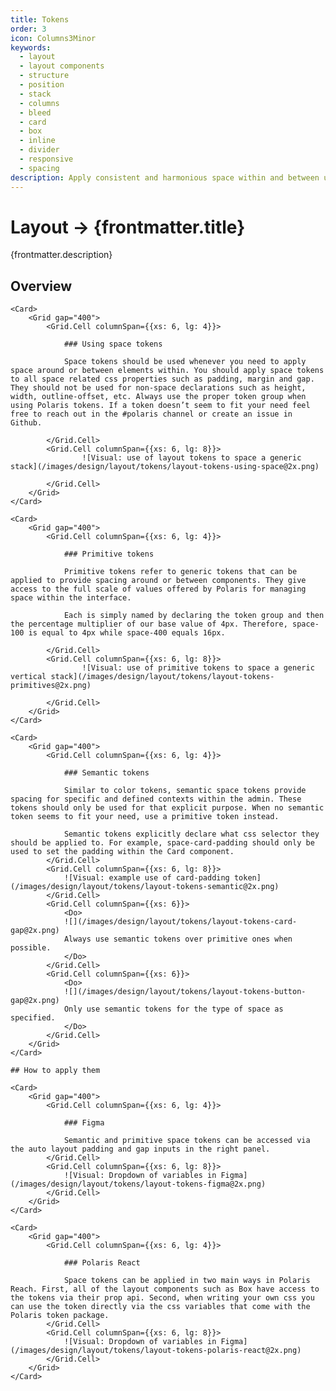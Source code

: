 ```yaml
---
title: Tokens
order: 3
icon: Columns3Minor
keywords:
  - layout
  - layout components
  - structure
  - position
  - stack
  - columns
  - bleed
  - card
  - box
  - inline
  - divider
  - responsive
  - spacing
description: Apply consistent and harmonious space within and between ui elements.
---
```


# Layout &rarr; {frontmatter.title}

<Lede>{frontmatter.description}</Lede>

<Subnav />

<Stack gap="800">

## Overview

    <Card>
        <Grid gap="400">
            <Grid.Cell columnSpan={{xs: 6, lg: 4}}>

                ### Using space tokens

                Space tokens should be used whenever you need to apply space around or between elements within. You should apply space tokens to all space related css properties such as padding, margin and gap. They should not be used for non-space declarations such as height, width, outline-offset, etc. Always use the proper token group when using Polaris tokens. If a token doesn’t seem to fit your need feel free to reach out in the #polaris channel or create an issue in Github.

            </Grid.Cell>
            <Grid.Cell columnSpan={{xs: 6, lg: 8}}>
                    ![Visual: use of layout tokens to space a generic stack](/images/design/layout/tokens/layout-tokens-using-space@2x.png)

            </Grid.Cell>
        </Grid>
    </Card>

    <Card>
        <Grid gap="400">
            <Grid.Cell columnSpan={{xs: 6, lg: 4}}>

                ### Primitive tokens

                Primitive tokens refer to generic tokens that can be applied to provide spacing around or between components. They give access to the full scale of values offered by Polaris for managing space within the interface.

                Each is simply named by declaring the token group and then the percentage multiplier of our base value of 4px. Therefore, space-100 is equal to 4px while space-400 equals 16px.

            </Grid.Cell>
            <Grid.Cell columnSpan={{xs: 6, lg: 8}}>
                    ![Visual: use of primitive tokens to space a generic vertical stack](/images/design/layout/tokens/layout-tokens-primitives@2x.png)

            </Grid.Cell>
        </Grid>
    </Card>

    <Card>
        <Grid gap="400">
            <Grid.Cell columnSpan={{xs: 6, lg: 4}}>

                ### Semantic tokens

                Similar to color tokens, semantic space tokens provide spacing for specific and defined contexts within the admin. These tokens should only be used for that explicit purpose. When no semantic token seems to fit your need, use a primitive token instead.

                Semantic tokens explicitly declare what css selector they should be applied to. For example, space-card-padding should only be used to set the padding within the Card component.
            </Grid.Cell>
            <Grid.Cell columnSpan={{xs: 6, lg: 8}}>
                ![Visual: example use of card-padding token](/images/design/layout/tokens/layout-tokens-semantic@2x.png)
            </Grid.Cell>
            <Grid.Cell columnSpan={{xs: 6}}>
                <Do>
                ![](/images/design/layout/tokens/layout-tokens-card-gap@2x.png)
                Always use semantic tokens over primitive ones when possible.
                </Do>
            </Grid.Cell>
            <Grid.Cell columnSpan={{xs: 6}}>
                <Do>
                ![](/images/design/layout/tokens/layout-tokens-button-gap@2x.png)
                Only use semantic tokens for the type of space as specified.
                </Do>
            </Grid.Cell>
        </Grid>
    </Card>

    ## How to apply them

    <Card>
        <Grid gap="400">
            <Grid.Cell columnSpan={{xs: 6, lg: 4}}>

                ### Figma

                Semantic and primitive space tokens can be accessed via the auto layout padding and gap inputs in the right panel.
            </Grid.Cell>
            <Grid.Cell columnSpan={{xs: 6, lg: 8}}>
                ![Visual: Dropdown of variables in Figma](/images/design/layout/tokens/layout-tokens-figma@2x.png)
            </Grid.Cell>
        </Grid>
    </Card>

    <Card>
        <Grid gap="400">
            <Grid.Cell columnSpan={{xs: 6, lg: 4}}>

                ### Polaris React

                Space tokens can be applied in two main ways in Polaris Reach. First, all of the layout components such as Box have access to the tokens via their prop api. Second, when writing your own css you can use the token directly via the css variables that come with the Polaris token package.
            </Grid.Cell>
            <Grid.Cell columnSpan={{xs: 6, lg: 8}}>
                ![Visual: Dropdown of variables in Figma](/images/design/layout/tokens/layout-tokens-polaris-react@2x.png)
            </Grid.Cell>
        </Grid>
    </Card>

</Stack>
